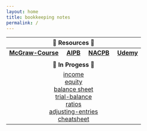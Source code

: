 ```yaml
---
layout: home
title: bookkeeping notes
permalink: /
---
```



| :honeybee: Resources :honeybee: |
|:---------:|
| [**McGraw-Course**](https://connect.mheducation.com/connect/hmStudentCourseList.do) &nbsp; &nbsp; [**AIPB**](https://aipb.org) &nbsp; &nbsp; [**NACPB**](https://www.certifiedpublicbookkeeper.org) &nbsp; &nbsp; [**Udemy**](https://www.udemy.com/)|
||
| :poop: **In Progess** :poop: |
|[income](2024-01-17-1-income-statement)<br>[equity](2024-01-17-2-changes-in-equity)<br>[balance sheet](2024-01-17-3-balance-sheet)<br>[trial-balance](2024-01-28-5-trial-balance)<br>[ratios](2024-01-17-4-fin-ratios)<br>[adjusting-entries](2024-01-25-6-adjusting-entries.md)<br>[cheatsheet](2024-01-16-order-of-financial-statements)<br>|
